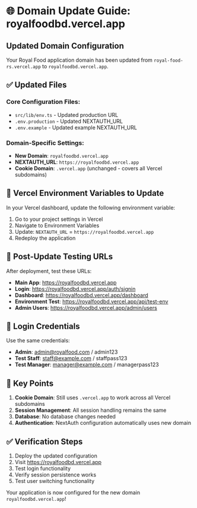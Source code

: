 # 🌐 Domain Update Guide: royalfoodbd.vercel.app

## Updated Domain Configuration

Your Royal Food application domain has been updated from `royal-food-rs.vercel.app` to `royalfoodbd.vercel.app`.

## ✅ Updated Files

### Core Configuration Files:
- `src/lib/env.ts` - Updated production URL
- `.env.production` - Updated NEXTAUTH_URL
- `.env.example` - Updated example NEXTAUTH_URL

### Domain-Specific Settings:
- **New Domain**: `royalfoodbd.vercel.app`
- **NEXTAUTH_URL**: `https://royalfoodbd.vercel.app`
- **Cookie Domain**: `.vercel.app` (unchanged - covers all Vercel subdomains)

## 🔧 Vercel Environment Variables to Update

In your Vercel dashboard, update the following environment variable:

1. Go to your project settings in Vercel
2. Navigate to Environment Variables
3. Update: `NEXTAUTH_URL` = `https://royalfoodbd.vercel.app`
4. Redeploy the application

## 🚀 Post-Update Testing URLs

After deployment, test these URLs:

- **Main App**: https://royalfoodbd.vercel.app
- **Login**: https://royalfoodbd.vercel.app/auth/signin
- **Dashboard**: https://royalfoodbd.vercel.app/dashboard
- **Environment Test**: https://royalfoodbd.vercel.app/api/test-env
- **Admin Users**: https://royalfoodbd.vercel.app/admin/users

## 🔑 Login Credentials

Use the same credentials:
- **Admin**: admin@royalfood.com / admin123
- **Test Staff**: staff@example.com / staffpass123
- **Test Manager**: manager@example.com / managerpass123

## 📝 Key Points

1. **Cookie Domain**: Still uses `.vercel.app` to work across all Vercel subdomains
2. **Session Management**: All session handling remains the same
3. **Database**: No database changes needed
4. **Authentication**: NextAuth configuration automatically uses new domain

## ✅ Verification Steps

1. Deploy the updated configuration
2. Visit https://royalfoodbd.vercel.app
3. Test login functionality
4. Verify session persistence works
5. Test user switching functionality

Your application is now configured for the new domain `royalfoodbd.vercel.app`!
